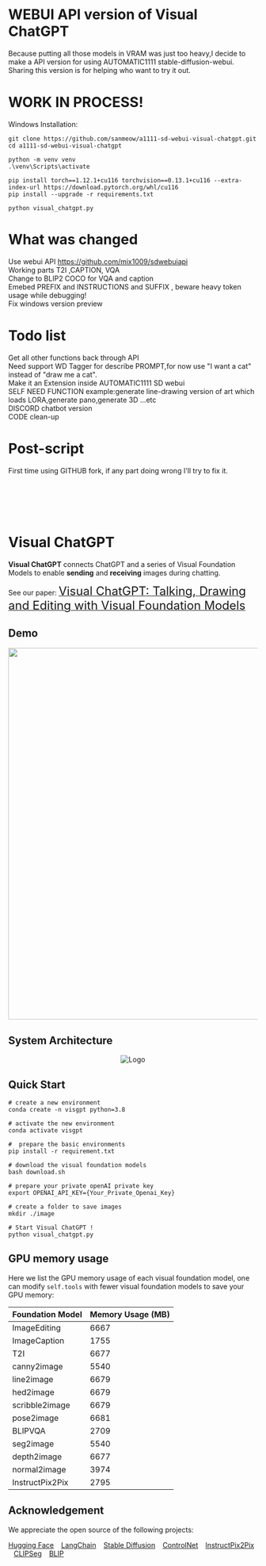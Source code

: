 # WEBUI API version of Visual ChatGPT

Because putting all those models in VRAM was just too heavy,I decide to make a API version for using AUTOMATIC1111 stable-diffusion-webui.  
Sharing this version is for helping who want to try it out.  

# WORK IN PROCESS!

Windows Installation:
```
git clone https://github.com/sanmeow/a1111-sd-webui-visual-chatgpt.git
cd a1111-sd-webui-visual-chatgpt

python -m venv venv
.\venv\Scripts\activate

pip install torch==1.12.1+cu116 torchvision==0.13.1+cu116 --extra-index-url https://download.pytorch.org/whl/cu116
pip install --upgrade -r requirements.txt

python visual_chatgpt.py
```

# What was changed  
Use webui API https://github.com/mix1009/sdwebuiapi  
Working parts T2I ,CAPTION, VQA  
Change to BLIP2 COCO for VQA and caption   
Emebed PREFIX and INSTRUCTIONS and SUFFIX , beware heavy token usage while debugging!  
Fix windows version preview

# Todo list 
Get all other functions back through API  
Need support WD Tagger for describe PROMPT,for now use "I want a cat" instead of "draw me a cat".  
Make it an Extension inside AUTOMATIC1111 SD webui  
SELF NEED FUNCTION example:generate line-drawing version of art which loads LORA,generate pano,generate 3D ...etc  
DISCORD chatbot version  
CODE clean-up  

# Post-script
First time using GITHUB fork, if any part doing wrong I'll try to fix it.  
　  
　  
　  
　  
# Visual ChatGPT 

**Visual ChatGPT** connects ChatGPT and a series of Visual Foundation Models to enable **sending** and **receiving** images during chatting.

See our paper: [<font size=5>Visual ChatGPT: Talking, Drawing and Editing with Visual Foundation Models</font>](https://arxiv.org/abs/2303.04671)

## Demo 
<img src="./assets/demo_short.gif" width="750">

##  System Architecture 

 
<p align="center"><img src="./assets/figure.jpg" alt="Logo"></p>


## Quick Start

```
# create a new environment
conda create -n visgpt python=3.8

# activate the new environment
conda activate visgpt

#  prepare the basic environments
pip install -r requirement.txt

# download the visual foundation models
bash download.sh

# prepare your private openAI private key
export OPENAI_API_KEY={Your_Private_Openai_Key}

# create a folder to save images
mkdir ./image

# Start Visual ChatGPT !
python visual_chatgpt.py
```

## GPU memory usage
Here we list the GPU memory usage of each visual foundation model, one can modify ``self.tools`` with fewer visual foundation models to save your GPU memory:

| Foundation Model        | Memory Usage (MB) |
|------------------------|-------------------|
| ImageEditing           | 6667              |
| ImageCaption           | 1755              |
| T2I                    | 6677              |
| canny2image            | 5540              |
| line2image             | 6679              |
| hed2image              | 6679              |
| scribble2image         | 6679              |
| pose2image             | 6681              |
| BLIPVQA                | 2709              |
| seg2image              | 5540              |
| depth2image            | 6677              |
| normal2image           | 3974              |
| InstructPix2Pix        | 2795              |



## Acknowledgement
We appreciate the open source of the following projects:

[Hugging Face](https://github.com/huggingface) &#8194;
[LangChain](https://github.com/hwchase17/langchain) &#8194;
[Stable Diffusion](https://github.com/CompVis/stable-diffusion) &#8194; 
[ControlNet](https://github.com/lllyasviel/ControlNet) &#8194; 
[InstructPix2Pix](https://github.com/timothybrooks/instruct-pix2pix) &#8194; 
[CLIPSeg](https://github.com/timojl/clipseg) &#8194;
[BLIP](https://github.com/salesforce/BLIP) &#8194;


